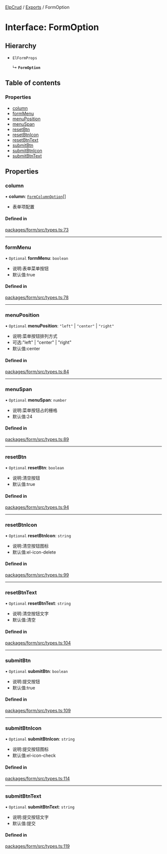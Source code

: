 [ElpCrud](../README.md) / [Exports](../modules.md) / FormOption

# Interface: FormOption

## Hierarchy

- `ElFormProps`

  ↳ **`FormOption`**

## Table of contents

### Properties

- [column](formoption.md#column)
- [formMenu](formoption.md#formmenu)
- [menuPosition](formoption.md#menuposition)
- [menuSpan](formoption.md#menuspan)
- [resetBtn](formoption.md#resetbtn)
- [resetBtnIcon](formoption.md#resetbtnicon)
- [resetBtnText](formoption.md#resetbtntext)
- [submitBtn](formoption.md#submitbtn)
- [submitBtnIcon](formoption.md#submitbtnicon)
- [submitBtnText](formoption.md#submitbtntext)

## Properties

### column

• **column**: [`FormColumnOption`](formcolumnoption.md)[]

- 表单项配置

#### Defined in

[packages/form/src/types.ts:73](https://github.com/SoulLyoko/elp-crud/blob/5f79ebc/packages/form/src/types.ts#L73)

___

### formMenu

• `Optional` **formMenu**: `boolean`

- 说明:表单菜单按钮
- 默认值:true

#### Defined in

[packages/form/src/types.ts:78](https://github.com/SoulLyoko/elp-crud/blob/5f79ebc/packages/form/src/types.ts#L78)

___

### menuPosition

• `Optional` **menuPosition**: ``"left"`` \| ``"center"`` \| ``"right"``

- 说明:菜单按钮排列方式
- 可选:"left" | "center" | "right"
- 默认值:center

#### Defined in

[packages/form/src/types.ts:84](https://github.com/SoulLyoko/elp-crud/blob/5f79ebc/packages/form/src/types.ts#L84)

___

### menuSpan

• `Optional` **menuSpan**: `number`

- 说明:菜单按钮占的栅格
- 默认值:24

#### Defined in

[packages/form/src/types.ts:89](https://github.com/SoulLyoko/elp-crud/blob/5f79ebc/packages/form/src/types.ts#L89)

___

### resetBtn

• `Optional` **resetBtn**: `boolean`

- 说明:清空按钮
- 默认值:true

#### Defined in

[packages/form/src/types.ts:94](https://github.com/SoulLyoko/elp-crud/blob/5f79ebc/packages/form/src/types.ts#L94)

___

### resetBtnIcon

• `Optional` **resetBtnIcon**: `string`

- 说明:清空按钮图标
- 默认值:el-icon-delete

#### Defined in

[packages/form/src/types.ts:99](https://github.com/SoulLyoko/elp-crud/blob/5f79ebc/packages/form/src/types.ts#L99)

___

### resetBtnText

• `Optional` **resetBtnText**: `string`

- 说明:清空按钮文字
- 默认值:清空

#### Defined in

[packages/form/src/types.ts:104](https://github.com/SoulLyoko/elp-crud/blob/5f79ebc/packages/form/src/types.ts#L104)

___

### submitBtn

• `Optional` **submitBtn**: `boolean`

- 说明:提交按钮
- 默认值:true

#### Defined in

[packages/form/src/types.ts:109](https://github.com/SoulLyoko/elp-crud/blob/5f79ebc/packages/form/src/types.ts#L109)

___

### submitBtnIcon

• `Optional` **submitBtnIcon**: `string`

- 说明:提交按钮图标
- 默认值:el-icon-check

#### Defined in

[packages/form/src/types.ts:114](https://github.com/SoulLyoko/elp-crud/blob/5f79ebc/packages/form/src/types.ts#L114)

___

### submitBtnText

• `Optional` **submitBtnText**: `string`

- 说明:提交按钮文字
- 默认值:提交

#### Defined in

[packages/form/src/types.ts:119](https://github.com/SoulLyoko/elp-crud/blob/5f79ebc/packages/form/src/types.ts#L119)
